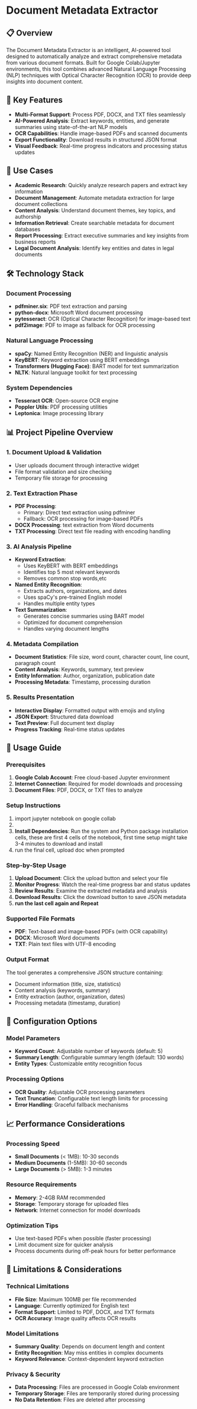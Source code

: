# Document Metadata Extractor

## 📋 Overview

The Document Metadata Extractor is an intelligent, AI-powered tool designed to automatically analyze and extract comprehensive metadata from various document formats. Built for Google Colab/Jupyter environments, this tool combines advanced Natural Language Processing (NLP) techniques with Optical Character Recognition (OCR) to provide deep insights into document content.

## 🎯 Key Features

- **Multi-Format Support**: Process PDF, DOCX, and TXT files seamlessly
- **AI-Powered Analysis**: Extract keywords, entities, and generate summaries using state-of-the-art NLP models
- **OCR Capabilities**: Handle image-based PDFs and scanned documents
- **Export Functionality**: Download results in structured JSON format
- **Visual Feedback**: Real-time progress indicators and processing status updates

## 🚀 Use Cases

- **Academic Research**: Quickly analyze research papers and extract key information
- **Document Management**: Automate metadata extraction for large document collections
- **Content Analysis**: Understand document themes, key topics, and authorship
- **Information Retrieval**: Create searchable metadata for document databases
- **Report Processing**: Extract executive summaries and key insights from business reports
- **Legal Document Analysis**: Identify key entities and dates in legal documents

## 🛠️ Technology Stack

### Document Processing
- **pdfminer.six**: PDF text extraction and parsing
- **python-docx**: Microsoft Word document processing
- **pytesseract**: OCR (Optical Character Recognition) for image-based text
- **pdf2image**: PDF to image as fallback for OCR processing

### Natural Language Processing
- **spaCy**: Named Entity Recognition (NER) and linguistic analysis
- **KeyBERT**: Keyword extraction using BERT embeddings
- **Transformers (Hugging Face)**: BART model for text summarization
- **NLTK**: Natural language toolkit for text processing

### System Dependencies
- **Tesseract OCR**: Open-source OCR engine
- **Poppler Utils**: PDF processing utilities
- **Leptonica**: Image processing library

## 📊 Project Pipeline Overview

### 1. Document Upload & Validation
- User uploads document through interactive widget
- File format validation and size checking
- Temporary file storage for processing

### 2. Text Extraction Phase
- **PDF Processing**: 
  - Primary: Direct text extraction using pdfminer
  - Fallback: OCR processing for image-based PDFs
- **DOCX Processing**: text extraction from Word documents
- **TXT Processing**: Direct text file reading with encoding handling

### 3. AI Analysis Pipeline
- **Keyword Extraction**: 
  - Uses KeyBERT with BERT embeddings
  - Identifies top 5 most relevant keywords
  - Removes common stop words,etc
- **Named Entity Recognition**:
  - Extracts authors, organizations, and dates
  - Uses spaCy's pre-trained English model
  - Handles multiple entity types
- **Text Summarization**:
  - Generates concise summaries using BART model
  - Optimized for document comprehension
  - Handles varying document lengths

### 4. Metadata Compilation
- **Document Statistics**: File size, word count, character count, line count, paragraph count
- **Content Analysis**: Keywords, summary, text preview
- **Entity Information**: Author, organization, publication date
- **Processing Metadata**: Timestamp, processing duration

### 5. Results Presentation
- **Interactive Display**: Formatted output with emojis and styling
- **JSON Export**: Structured data download
- **Text Preview**: Full document text display
- **Progress Tracking**: Real-time status updates

## 📖 Usage Guide

### Prerequisites
1. **Google Colab Account**: Free cloud-based Jupyter environment
2. **Internet Connection**: Required for model downloads and processing
3. **Document Files**: PDF, DOCX, or TXT files to analyze

### Setup Instructions
1. import jupyter notebook on google collab
2. 
3. **Install Dependencies**: Run the system and Python package installation cells, these are first 4 cells of the notebook, first time setup might take 3-4 minutes to download and install
4. run the final cell, upload doc when prompted

### Step-by-Step Usage
1. **Upload Document**: Click the upload button and select your file
2. **Monitor Progress**: Watch the real-time progress bar and status updates
3. **Review Results**: Examine the extracted metadata and analysis
4. **Download Results**: Click the download button to save JSON metadata
5. **run the last cell again and Repeat**

### Supported File Formats
- **PDF**: Text-based and image-based PDFs (with OCR capability)
- **DOCX**: Microsoft Word documents
- **TXT**: Plain text files with UTF-8 encoding

### Output Format
The tool generates a comprehensive JSON structure containing:
- Document information (title, size, statistics)
- Content analysis (keywords, summary)
- Entity extraction (author, organization, dates)
- Processing metadata (timestamp, duration)

## 🔧 Configuration Options

### Model Parameters
- **Keyword Count**: Adjustable number of keywords (default: 5)
- **Summary Length**: Configurable summary length (default: 130 words)
- **Entity Types**: Customizable entity recognition focus

### Processing Options
- **OCR Quality**: Adjustable OCR processing parameters
- **Text Truncation**: Configurable text length limits for processing
- **Error Handling**: Graceful fallback mechanisms

## 📈 Performance Considerations

### Processing Speed
- **Small Documents** (< 1MB): 10-30 seconds
- **Medium Documents** (1-5MB): 30-60 seconds
- **Large Documents** (> 5MB): 1-3 minutes

### Resource Requirements
- **Memory**: 2-4GB RAM recommended
- **Storage**: Temporary storage for uploaded files
- **Network**: Internet connection for model downloads

### Optimization Tips
- Use text-based PDFs when possible (faster processing)
- Limit document size for quicker analysis
- Process documents during off-peak hours for better performance

## 🚨 Limitations & Considerations

### Technical Limitations
- **File Size**: Maximum 100MB per file recommended
- **Language**: Currently optimized for English text
- **Format Support**: Limited to PDF, DOCX, and TXT formats
- **OCR Accuracy**: Image quality affects OCR results

### Model Limitations
- **Summary Quality**: Depends on document length and content
- **Entity Recognition**: May miss entities in complex documents
- **Keyword Relevance**: Context-dependent keyword extraction

### Privacy & Security
- **Data Processing**: Files are processed in Google Colab environment
- **Temporary Storage**: Files are temporarily stored during processing
- **No Data Retention**: Files are deleted after processing

